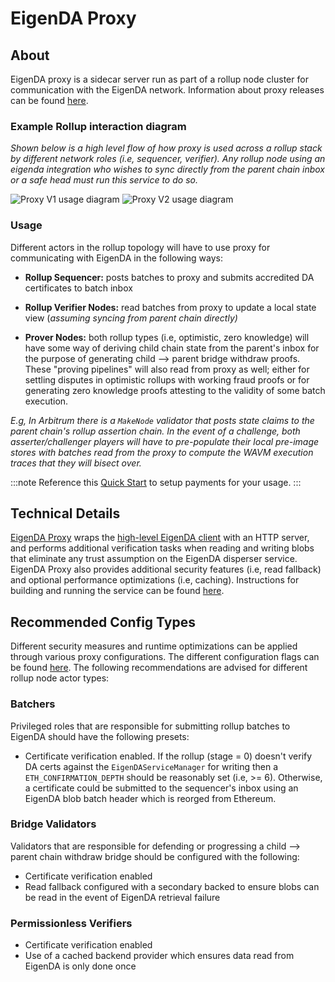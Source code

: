 # EigenDA Proxy

## About

EigenDA proxy is a sidecar server run as part of a rollup node cluster for communication with the EigenDA network. Information about
proxy releases can be found [here](https://github.com/Layr-Labs/eigenda-proxy/releases).

### Example Rollup interaction diagram
*Shown below is a high level flow of how proxy is used across a rollup stack by different network roles (i.e, sequencer, verifier). Any rollup node using an eigenda integration who wishes to sync directly from the parent chain inbox or a safe head must run this service to do so.*


![Proxy V1 usage diagram](/img/integrations/proxy/proxy-v1.png)
![Proxy V2 usage diagram](/img/integrations/proxy/proxy-v2.png)


### Usage
Different actors in the rollup topology will have to use proxy for communicating with EigenDA in the following ways:
- **Rollup Sequencer:** posts batches to proxy and submits accredited DA certificates to batch inbox
- **Rollup Verifier Nodes:** read batches from proxy to update a local state view (*assuming syncing from parent chain directly)*

- **Prover Nodes:** both rollup types (i.e, optimistic, zero knowledge) will have some way of deriving child chain state from the parent's inbox for the purpose of generating child --> parent bridge withdraw proofs. These "proving pipelines" will also read from proxy as well; either for settling disputes in optimistic rollups with working fraud proofs or for generating zero knowledge proofs attesting to the validity of some batch execution.

*E.g, In Arbitrum there is a `MakeNode` validator that posts state claims to the parent chain's rollup assertion chain. In the event of a challenge, both asserter/challenger players will have to pre-populate their local pre-image stores with batches read from the proxy to compute the WAVM execution traces that they will bisect over.*

:::note
Reference this [Quick Start](../quick-start/v2/index.md) to setup payments for your usage. 
:::
## Technical Details
[EigenDA Proxy](https://github.com/Layr-Labs/eigenda-proxy) wraps the [high-level EigenDA client](https://github.com/Layr-Labs/eigenda/blob/master/api/clients/eigenda_client.go) with an HTTP server, and performs additional verification tasks when reading and writing blobs that eliminate any trust assumption on the EigenDA disperser service. EigenDA Proxy also provides additional security features (i.e, read fallback) and optional performance optimizations (i.e, caching). Instructions for building and running the service can be found [here](https://github.com/Layr-Labs/eigenda-proxy/blob/main/README.md).


## Recommended Config Types
Different security measures and runtime optimizations can be applied through various proxy configurations. The different configuration flags can be found [here](https://github.com/Layr-Labs/eigenda-proxy/blob/main/docs/help_out.txt). The following recommendations are advised for different rollup node actor types:

### Batchers
Privileged roles that are responsible for submitting rollup batches to EigenDA should have the following presets:
- Certificate verification enabled. If the rollup (stage = 0) doesn't verify DA certs against the `EigenDAServiceManager` for writing then a `ETH_CONFIRMATION_DEPTH` should be reasonably set (i.e, >= 6). Otherwise, a certificate could be submitted to the sequencer's inbox using an EigenDA blob batch header which is reorged from Ethereum.

### Bridge Validators
Validators that are responsible for defending or progressing a child --> parent chain withdraw bridge should be configured with the following:
- Certificate verification enabled
- Read fallback configured with a secondary backed to ensure blobs can be read in the event of EigenDA retrieval failure

### Permissionless Verifiers
- Certificate verification enabled
- Use of a cached backend provider which ensures data read from EigenDA is only done once